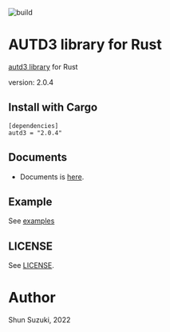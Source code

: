 ![build](https://github.com/shinolab/rust-autd/workflows/build/badge.svg)

# AUTD3 library for Rust

[autd3 library](https://github.com/shinolab/autd3-library-software) for Rust

version: 2.0.4

## Install with Cargo

```
[dependencies]
autd3 = "2.0.4"
```

## Documents

* Documents is [here](https://docs.rs/autd3/).

## Example

See [examples](./autd3-examples)

## LICENSE

See [LICENSE](./LICENSE).

# Author

Shun Suzuki, 2022
